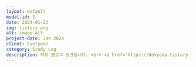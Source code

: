 ```yaml
---
layout: default
modal-id: 1
date: 2024-01-23
img: tistory.png
alt: image-alt
project-date: Jan 2024
client: Everyone
category: Study Log
description: 저의 블로그 링크입니다. <br> <a href="https://devyoda.tistory.com" target="_blank">devyoda.tistory.com</a>
---
```

